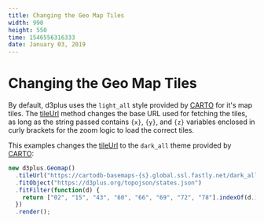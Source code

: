 ```yaml
---
title: Changing the Geo Map Tiles
width: 990
height: 550
time: 1546556316333
date: January 03, 2019
---
```


[height]: 550

# Changing the Geo Map Tiles

By default, d3plus uses the `light_all` style provided by [CARTO](https://carto.com/location-data-services/basemaps/) for it's map tiles. The [tileUrl](https://d3plus.org/docs/#Geomap.tileUrl) method changes the base URL used for fetching the tiles, as long as the string passed contains `{x}`, `{y}`, and `{z}` variables enclosed in curly brackets for the zoom logic to load the correct tiles.

This examples changes the [tileUrl](https://d3plus.org/docs/#Geomap.tileUrl) to the `dark_all` theme provided by [CARTO](https://carto.com/location-data-services/basemaps/):

```js
new d3plus.Geomap()
  .tileUrl("https://cartodb-basemaps-{s}.global.ssl.fastly.net/dark_all/{z}/{x}/{y}.png")
  .fitObject("https://d3plus.org/topojson/states.json")
  .fitFilter(function(d) {
    return ["02", "15", "43", "60", "66", "69", "72", "78"].indexOf(d.id) < 0;
  })
  .render();
```
